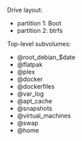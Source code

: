 Drive layout:
- partition 1: Boot
- partition 2: btrfs

Top-level subvolumes:
- @root_debian_$date
- @flatpak
- @plex
- @docker
- @dockerfiles
- @var_log
- @apt_cache
- @snapshots
- @virtual_machines
- @swap
- @home
